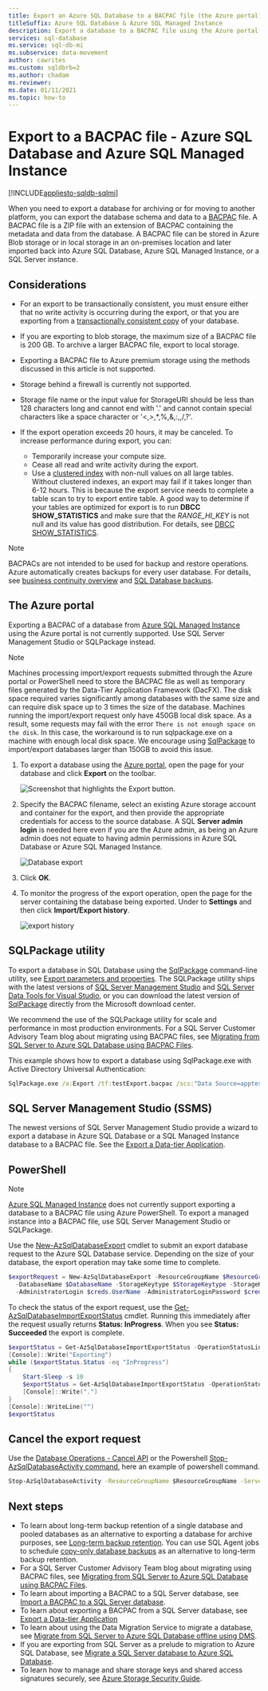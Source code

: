 ```yaml
---
title: Export an Azure SQL Database to a BACPAC file (the Azure portal)
titleSuffix: Azure SQL Database & Azure SQL Managed Instance
description: Export a database to a BACPAC file using the Azure portal.
services: sql-database
ms.service: sql-db-mi
ms.subservice: data-movement
author: cawrites
ms.custom: sqldbrb=2
ms.author: chadam
ms.reviewer: 
ms.date: 01/11/2021
ms.topic: how-to
---
```

# Export to a BACPAC file - Azure SQL Database and Azure SQL Managed Instance

[!INCLUDE[appliesto-sqldb-sqlmi](../includes/appliesto-sqldb-sqlmi.md)]

When you need to export a database for archiving or for moving to another platform, you can export the database schema and data to a [BACPAC](/sql/relational-databases/data-tier-applications/data-tier-applications#Anchor_4) file. A BACPAC file is a ZIP file with an extension of BACPAC containing the metadata and data from the database. A BACPAC file can be stored in Azure Blob storage or in local storage in an on-premises location and later imported back into Azure SQL Database, Azure SQL Managed Instance, or a SQL Server instance.

## Considerations

- For an export to be transactionally consistent, you must ensure either that no write activity is occurring during the export, or that you are exporting from a [transactionally consistent copy](database-copy.md) of your database.
- If you are exporting to blob storage, the maximum size of a BACPAC file is 200 GB. To archive a larger BACPAC file, export to local storage.
- Exporting a BACPAC file to Azure premium storage using the methods discussed in this article is not supported.
- Storage behind a firewall is currently not supported.
- Storage file name or the input value for StorageURI should be less than 128 characters long and cannot end with '.' and cannot contain special characters like a space character or '<,>,*,%,&,:,\,/,?'. 
- If the export operation exceeds 20 hours, it may be canceled. To increase performance during export, you can:

  - Temporarily increase your compute size.
  - Cease all read and write activity during the export.
  - Use a [clustered index](/sql/relational-databases/indexes/clustered-and-nonclustered-indexes-described) with non-null values on all large tables. Without clustered indexes, an export may fail if it takes longer than 6-12 hours. This is because the export service needs to complete a table scan to try to export entire table. A good way to determine if your tables are optimized for export is to run **DBCC SHOW_STATISTICS** and make sure that the *RANGE_HI_KEY* is not null and its value has good distribution. For details, see [DBCC SHOW_STATISTICS](/sql/t-sql/database-console-commands/dbcc-show-statistics-transact-sql).

> [!NOTE]
> BACPACs are not intended to be used for backup and restore operations. Azure automatically creates backups for every user database. For details, see [business continuity overview](business-continuity-high-availability-disaster-recover-hadr-overview.md) and [SQL Database backups](automated-backups-overview.md).

## The Azure portal

Exporting a BACPAC of a database from [Azure SQL Managed Instance](../managed-instance/sql-managed-instance-paas-overview.md) using the Azure portal is not currently supported. Use SQL Server Management Studio or SQLPackage instead.

> [!NOTE]
> Machines processing import/export requests submitted through the Azure portal or PowerShell need to store the BACPAC file as well as temporary files generated by the Data-Tier Application Framework (DacFX). The disk space required varies significantly among databases with the same size and can require disk space up to 3 times the size of the database. Machines running the import/export request only have 450GB local disk space. As a result, some requests may fail with the error `There is not enough space on the disk`. In this case, the workaround is to run sqlpackage.exe on a machine with enough local disk space. We encourage using [SqlPackage](#sqlpackage-utility) to import/export databases larger than 150GB to avoid this issue.

1. To export a database using the [Azure portal](https://portal.azure.com), open the page for your database and click **Export** on the toolbar.

   ![Screenshot that highlights the Export button.](./media/database-export/database-export1.png)

2. Specify the BACPAC filename, select an existing Azure storage account and container for the export, and then provide the appropriate credentials for access to the source database. A SQL **Server admin login** is needed here even if you are the Azure admin, as being an Azure admin does not equate to having admin permissions in Azure SQL Database or Azure SQL Managed Instance.

    ![Database export](./media/database-export/database-export2.png)

3. Click **OK**.

4. To monitor the progress of the export operation, open the page for the server containing the database being exported. Under to **Settings** and then click **Import/Export history**.

   ![export history](./media/database-export/export-history.png)

## SQLPackage utility

To export a database in SQL Database using the [SqlPackage](/sql/tools/sqlpackage) command-line utility, see [Export parameters and properties](/sql/tools/sqlpackage#export-parameters-and-properties). The SQLPackage utility ships with the latest versions of [SQL Server Management Studio](/sql/ssms/download-sql-server-management-studio-ssms) and [SQL Server Data Tools for Visual Studio](/sql/ssdt/download-sql-server-data-tools-ssdt), or you can download the latest version of [SqlPackage](/sql/tools/sqlpackage/sqlpackage-download?view=sql-server-ver15) directly from the Microsoft download center.

We recommend the use of the SQLPackage utility for scale and performance in most production environments. For a SQL Server Customer Advisory Team blog about migrating using BACPAC files, see [Migrating from SQL Server to Azure SQL Database using BACPAC Files](/archive/blogs/sqlcat/migrating-from-sql-server-to-azure-sql-database-using-bacpac-files).

This example shows how to export a database using SqlPackage.exe with Active Directory Universal Authentication:

```cmd
SqlPackage.exe /a:Export /tf:testExport.bacpac /scs:"Data Source=apptestserver.database.windows.net;Initial Catalog=MyDB;" /ua:True /tid:"apptest.onmicrosoft.com"
```

## SQL Server Management Studio (SSMS)

The newest versions of SQL Server Management Studio provide a wizard to export a database in Azure SQL Database or a SQL Managed Instance database to a BACPAC file. See the [Export a Data-tier Application](/sql/relational-databases/data-tier-applications/export-a-data-tier-application).

## PowerShell

> [!NOTE]
> [Azure SQL Managed Instance](../managed-instance/sql-managed-instance-paas-overview.md) does not currently support exporting a database to a BACPAC file using Azure PowerShell. To export a managed instance into a BACPAC file, use SQL Server Management Studio or SQLPackage.

Use the [New-AzSqlDatabaseExport](/powershell/module/az.sql/new-azsqldatabaseexport) cmdlet to submit an export database request to the Azure SQL Database service. Depending on the size of your database, the export operation may take some time to complete.

```powershell
$exportRequest = New-AzSqlDatabaseExport -ResourceGroupName $ResourceGroupName -ServerName $ServerName `
  -DatabaseName $DatabaseName -StorageKeytype $StorageKeytype -StorageKey $StorageKey -StorageUri $BacpacUri `
  -AdministratorLogin $creds.UserName -AdministratorLoginPassword $creds.Password
```

To check the status of the export request, use the [Get-AzSqlDatabaseImportExportStatus](/powershell/module/az.sql/get-azsqldatabaseimportexportstatus) cmdlet. Running this immediately after the request usually returns **Status: InProgress**. When you see **Status: Succeeded** the export is complete.

```powershell
$exportStatus = Get-AzSqlDatabaseImportExportStatus -OperationStatusLink $exportRequest.OperationStatusLink
[Console]::Write("Exporting")
while ($exportStatus.Status -eq "InProgress")
{
    Start-Sleep -s 10
    $exportStatus = Get-AzSqlDatabaseImportExportStatus -OperationStatusLink $exportRequest.OperationStatusLink
    [Console]::Write(".")
}
[Console]::WriteLine("")
$exportStatus
```
## Cancel the export request

Use the [Database Operations - Cancel API](/rest/api/sql/databaseoperations/cancel)
or the Powershell [Stop-AzSqlDatabaseActivity command](/powershell/module/az.sql/Stop-AzSqlDatabaseActivity), here an example of powershell command.

```cmd
Stop-AzSqlDatabaseActivity -ResourceGroupName $ResourceGroupName -ServerName $ServerName -DatabaseName $DatabaseName -OperationId $Operation.OperationId
```

## Next steps

- To learn about long-term backup retention of a single database and pooled databases as an alternative to exporting a database for archive purposes, see [Long-term backup retention](long-term-retention-overview.md). You can use SQL Agent jobs to schedule [copy-only database backups](/sql/relational-databases/backup-restore/copy-only-backups-sql-server) as an alternative to long-term backup retention.
- For a SQL Server Customer Advisory Team blog about migrating using BACPAC files, see [Migrating from SQL Server to Azure SQL Database using BACPAC Files](/archive/blogs/sqlcat/migrating-from-sql-server-to-azure-sql-database-using-bacpac-files).
- To learn about importing a BACPAC to a SQL Server database, see [Import a BACPAC to a SQL Server database](/sql/relational-databases/data-tier-applications/import-a-bacpac-file-to-create-a-new-user-database).
- To learn about exporting a BACPAC from a SQL Server database, see [Export a Data-tier Application](/sql/relational-databases/data-tier-applications/export-a-data-tier-application)
- To learn about using the Data Migration Service to migrate a database, see [Migrate from SQL Server to Azure SQL Database offline using DMS](../../dms/tutorial-sql-server-to-azure-sql.md).
- If you are exporting from SQL Server as a prelude to migration to Azure SQL Database, see [Migrate a SQL Server database to Azure SQL Database](migrate-to-database-from-sql-server.md).
- To learn how to manage and share storage keys and shared access signatures securely, see [Azure Storage Security Guide](../../storage/blobs/security-recommendations.md).
